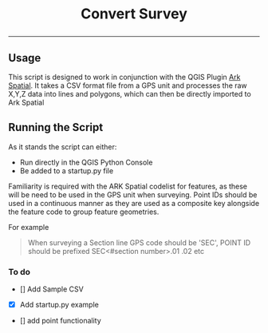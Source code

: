 # <p align='center'> Convert Survey </p>
---

## Usage

This script is designed to work in conjunction with the QGIS Plugin [Ark Spatial](https://github.com/lparchaeology/ArkSpatial). It takes a CSV format file from a GPS unit and processes the raw X,Y,Z data into lines and polygons, which can then be directly imported to Ark Spatial

## Running the Script

As it stands the script can either:
+ Run directly in the QGIS Python Console
+ Be added to a startup.py file

Familiarity is required with the ARK Spatial codelist for features, as these will be need to be used in the GPS unit when surveying. 
Point IDs should be used in a continuous manner as they are used as a composite key alongside the feature code to group feature geometries.

For example
>  When surveying a Section line
> GPS code should be 'SEC', POINT ID should be prefixed SEC<#section number>.01 .02 etc



### To do
- [] Add Sample CSV
- [x] Add startup.py example
- [] add point functionality
